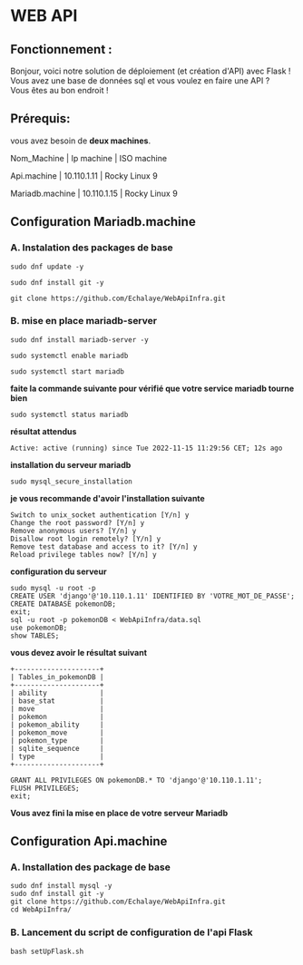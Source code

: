 # WEB API

## Fonctionnement :

Bonjour, voici notre solution de déploiement (et création d'API) avec Flask !  
Vous avez une base de données sql et vous voulez en faire une API ?  
Vous êtes au bon endroit !  

## Prérequis:

vous avez besoin de **deux machines**.

Nom_Machine     | Ip machine  | ISO machine

Api.machine     | 10.110.1.11 | Rocky Linux 9

Mariadb.machine | 10.110.1.15 | Rocky Linux 9

## Configuration Mariadb.machine

### A. Instalation des packages de base

```
sudo dnf update -y

sudo dnf install git -y

git clone https://github.com/Echalaye/WebApiInfra.git
```

### B. mise en place mariadb-server

```
sudo dnf install mariadb-server -y

sudo systemctl enable mariadb

sudo systemctl start mariadb
```

**faite la commande suivante pour vérifié que votre service mariadb tourne bien**

```
sudo systemctl status mariadb
```
**résultat attendus**
```
Active: active (running) since Tue 2022-11-15 11:29:56 CET; 12s ago
```

**installation du serveur mariadb**

```
sudo mysql_secure_installation
```
**je vous recommande d'avoir l'installation suivante**
```
Switch to unix_socket authentication [Y/n] y
Change the root password? [Y/n] y
Remove anonymous users? [Y/n] y
Disallow root login remotely? [Y/n] y
Remove test database and access to it? [Y/n] y
Reload privilege tables now? [Y/n] y
```

**configuration du serveur**

```
sudo mysql -u root -p  
CREATE USER 'django'@'10.110.1.11' IDENTIFIED BY 'VOTRE_MOT_DE_PASSE';  
CREATE DATABASE pokemonDB;
exit;
sql -u root -p pokemonDB < WebApiInfra/data.sql 
use pokemonDB;
show TABLES;
```
**vous devez avoir le résultat suivant**  
```
+---------------------+
| Tables_in_pokemonDB |
+---------------------+
| ability             |
| base_stat           |
| move                |
| pokemon             |
| pokemon_ability     |
| pokemon_move        |
| pokemon_type        |
| sqlite_sequence     |
| type                |
+---------------------+
```
```
GRANT ALL PRIVILEGES ON pokemonDB.* TO 'django'@'10.110.1.11';
FLUSH PRIVILEGES;
exit;
```

**Vous avez fini la mise en place de votre serveur Mariadb**

## Configuration Api.machine

### A. Installation des package de base

```
sudo dnf install mysql -y  
sudo dnf install git -y  
git clone https://github.com/Echalaye/WebApiInfra.git  
cd WebApiInfra/
```

### B. Lancement du script de configuration de l'api Flask

```
bash setUpFlask.sh
```